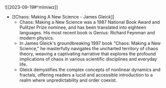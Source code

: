 ![[2023-09-19#^mlmiwz]]

- [[Chaos: Making A New Science - James Gleick]]
	- Chaos: Making a New Science was a 1987 National Book Award and Pulitzer Prize nominee, and has been translated into eighteen languages. His most recent book is Genius: Richard Feynman and modern physics.
	- In James Gleick's groundbreaking 1997 book "Chaos: Making a New Science," he masterfully navigates the uncharted territory of chaos theory, weaving a captivating narrative that explores the profound implications of chaos in various scientific disciplines and everyday life.  
	- Gleick demystifies the complex concepts of nonlinear dynamics and fractals, offering readers a lucid and accessible introduction to a realm where unpredictability and order coexist.


